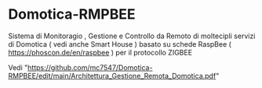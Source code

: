 # Domotica-RMPBEE

Sistema di Monitoragio , Gestione e Controllo da Remoto di moltecipli servizi di Domotica ( vedi anche Smart House ) 
basato su schede RaspBee ( https://phoscon.de/en/raspbee ) per il protocollo ZIGBEE

Vedi "https://github.com/mc7547/Domotica-RMPBEE/edit/main/Architettura_Gestione_Remota_Domotica.pdf"
